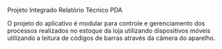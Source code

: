 
Projeto Integrado
Relatório Técnico
PDA 

O projeto do aplicativo é modular para controle e gerenciamento dos processos realizados no estoque da loja utilizando dispositivos móveis utilizando a leitura de códigos de barras através da câmera do aparelho.


